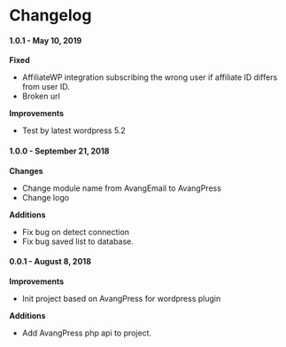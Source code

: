 Changelog
=========

#### 1.0.1 - May 10, 2019

**Fixed**
- AffiliateWP integration subscribing the wrong user if affiliate ID differs from user ID.
- Broken url

**Improvements**
- Test by latest wordpress 5.2

#### 1.0.0 - September 21, 2018

**Changes**

- Change module name from AvangEmail to AvangPress
- Change logo

**Additions**

- Fix bug on detect connection
- Fix bug saved list to database.


#### 0.0.1 - August 8, 2018

**Improvements**

- Init project based on AvangPress for wordpress plugin

**Additions**

- Add AvangPress php api to project.
